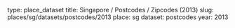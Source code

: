 type: place_dataset
title: Singapore / Postcodes / Zipcodes (2013)
slug: places/sg/datasets/postcodes/2013
place: sg
dataset: postcodes
year: 2013
